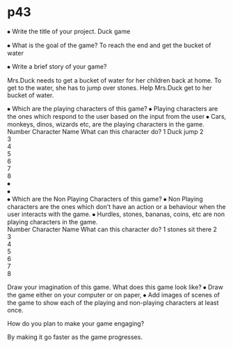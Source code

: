 # p43
⦁	Write the title of your project.
Duck game



⦁	What is the goal of the game? 
To reach the end and get the bucket of water



⦁	Write a brief story of your game?

Mrs.Duck needs to get a bucket of water for her children back at home. To get to the water, she has to jump over stones. Help Mrs.Duck get to her bucket of water.







 

⦁	Which are the playing characters of this game? 
⦁	Playing characters are the ones which respond to the user based on the input from the user
⦁	Cars, monkeys, dinos, wizards etc, are the playing characters in the game.  
Number	Character Name	What can this character do? 
1	Duck	jump
2		
3		
4		
5		
6		
7		
8		
⦁	 
⦁	
⦁	Which are the Non Playing Characters of this game?
⦁	Non Playing characters are the ones which don't have an action or a behaviour when the user interacts with the game.
⦁	Hurdles, stones, bananas, coins, etc are non playing characters in the game.   
Number	Character Name	What can this character do? 
1	stones	sit there
2		
3		
4		
5		
6		
7		
8		



Draw your imagination of this game. What does this game look like?
⦁	Draw the game either on your computer or on paper, 
⦁	Add images of scenes of the game to show each of the playing and non-playing characters at least once.  







How do you plan to make your game engaging? 

By making it go faster as the game progresses.


